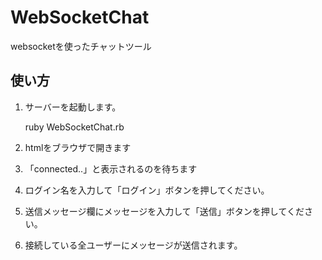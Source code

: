 WebSocketChat
=============

websocketを使ったチャットツール

使い方
-------

1. サーバーを起動します。

    ruby WebSocketChat.rb

2. htmlをブラウザで開きます
3. 「connected..」と表示されるのを待ちます
4. ログイン名を入力して「ログイン」ボタンを押してください。
5. 送信メッセージ欄にメッセージを入力して「送信」ボタンを押してください。
6. 接続している全ユーザーにメッセージが送信されます。
